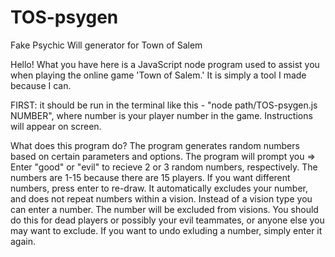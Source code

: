 # TOS-psygen
Fake Psychic Will generator for Town of Salem

Hello! What you have here is a JavaScript node program used to assist you when playing the online game 'Town of Salem.' It is simply a tool I made because I can.

FIRST: it should be run in the terminal like this - "node path/TOS-psygen.js NUMBER", where number is your player number in the game.
Instructions will appear on screen.

What does this program do?
The program generates random numbers based on certain parameters and options.
The program will prompt you => Enter "good" or "evil" to recieve 2 or 3 random numbers, respectively. The numbers are 1-15 because there are 15 players. 
If you want different numbers, press enter to re-draw.
It automatically excludes your number, and does not repeat numbers within a vision. 
Instead of a vision type you can enter a number. The number will be excluded from visions.
You should do this for dead players or possibly your evil teammates, or anyone else you may want to exclude. 
If you want to undo exluding a number, simply enter it again.



